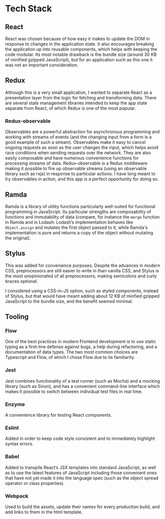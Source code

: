 # Tech Stack

## React
React was chosen because of how easy it makes to update the DOM in response to changes in the application state. It also encourages breaking the application up into reusable components, which helps with keeping the code modular. Its most notable drawback is the bundle size (around 30 KB of minified gzipped JavaScript), but for an application such as this one it was not an important consideration.

## Redux
Although this is a very small application, I wanted to separate React as a presentation layer from the logic for fetching and transforming data. There are several state management libraries intended to keep the app state separate from React, of which Redux is one of the most popular.

### Redux-observable
Observables are a powerful abstraction for asynchronous programming and working with streams of events (and the changing input from a form is a good example of such a stream). Observables make it easy to cancel ongoing requests as soon as the user changes the input, which helps avoid race conditions when sending requests over the network. They are also easily composable and have numerous convenience functions for processing streams of data. Redux-observable is a Redux middleware making it possible to fire up observable streams (using an observable library such as rxjs) in response to particular actions. I have long meant to try observables in action, and this app is a perfect opportunity for doing so.

## Ramda
Ramda is a library of utility functions particularly well-suited for functional programming in JavaScript. Its particular strengths are composability of functions and immutability of data (compare, for instance the `merge` function in Ramda and in Lodash: Lodash’s implementation behaves like `Object.assign` and mutates the first object passed to it, while Ramda's implementation is pure and returns a copy of the object without mutating the original).

## Stylus
This was added for convenience purposes. Despite the advances in modern CSS, preprocessors are still easier to write in than vanilla CSS, and Stylus is the most unopinionated of all preprocessors, making semicolons and curly braces optional.

I considered using a CSS-in-JS option, such as styled components, instead of Stylus, but that would have meant adding about 12 KB of minfied gzipped JavaScript to the bundle size, and the benefit seemed minimal.

## Tooling

### Flow
One of the best practices in modern Frontend development is to use static typing as a first-line defense against bugs, a help during refactoring, and a documentation of data types. The two most common choices are Typescript and Flow, of which I chose Flow due to its familiarity.

### Jest
Jest combines functionality of a test runner (such as Mocha) and a mocking library (such as Sinon), and has a convenient command-line interface which makes it possible to switch between individual test files in real time.

### Enzyme
A convenience library for testing React components.

### Eslint
Added in order to keep code style consistent and to immediately highlight syntax errors.

### Babel
Added to transpile React’s JSX templates into standard JavaScript, as well as to use the latest features of JavaScript including those convenient ones that have not yet made it into the language spec (such as the object spread operator or class properties).

### Webpack
Used to build the assets, update their names for every production build, and add links to them in the html template.
